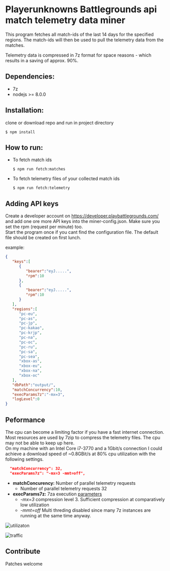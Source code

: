 # Playerunknowns Battlegrounds api match telemetry data miner
This program fetches all match-ids of the last 14 days for the specified regions. 
The match-ids will then be used to pull the telemetry data from the matches. 

Telemetry data is compressed in 7z format for space reasons - which results in a saving of approx. 90%.
## Dependencies:
- 7z
- nodejs >= 8.0.0

## Installation:
clone or download repo and run in project directory

```$ npm install```

## How to run:
- To fetch match ids

  ```$ npm run fetch:matches```


- To fetch telemetry files of your collected match ids

  ```$ npm run fetch:telemetry```

## Adding API keys
Create a developer account on https://developer.playbattlegrounds.com/ and add one ore more API keys into the miner-config.json. Make sure you set the rpm (request per minute) too.  
Start the program once if you cant find the configuration file. The default file should be created on first lunch.

example:
```json
{
   "keys":[
      {
         "bearer":"eyJ.....",
         "rpm":10
      },
      {
         "bearer":"eyJ.....",
         "rpm":10
      }
   ],
   "regions":[
      "pc-eu",
      "pc-as",
      "pc-jp",
      "pc-kakao",
      "pc-krjp",
      "pc-na",
      "pc-oc",
      "pc-ru",
      "pc-sa",
      "pc-sea",
      "xbox-as",
      "xbox-eu",
      "xbox-na",
      "xbox-oc"
   ],
   "dbPath":"output/",
   "matchConcurrency":10,
   "execParams7z":"-mx=3",
   "logLevel":0
}
```

## Peformance
The cpu can become a limiting factor if you have a fast internet connection. Most resources are used by 7zip to compress the telemetry files. The cpu may not be able to keep up here.  
On my machine with an Intel Core i7-3770 and a 1Gbit/s connection I could achieve a download speed of ~0.8GBit/s at 80% cpu utilization with the following settings.

```json
  "matchConcurrency": 32,   
  "execParams7z": "-mx=3 -mmt=off",
```

- **matchConcurency:** Number of parallel telemetry requests 
    -  Number of parallel telemetry requests 32
- **execParams7z:** 7za execution [parameters](https://sevenzip.osdn.jp/chm/cmdline/switches/method.htm)
    - *-mx=3* compression level 3. Sufficient compression at comparatively low utilization
    - *-mmt=off* Multi threding disabled since many 7z instances are running at the same time anyway. 

![utilizaton](https://i.imgur.com/OYyreOl.png "Utilization")

![traffic](https://imgur.com/Hplyc65.png "Traffic")


## Contribute
Patches welcome
